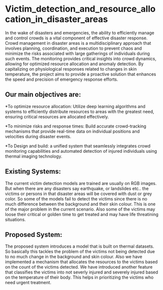 # Victim_detection_and_resource_allocation_in_disaster_areas

In the wake of disasters and emergencies, the ability to efficiently manage and control crowds is a vital component of effective disaster response.
Crowd management in disaster areas is a multidisciplinary approach that involves planning, coordination, and execution to prevent chaos and minimize the risks associated with large gatherings of individuals during such events. 
The monitoring provides critical insights into crowd dynamics, allowing for optimized resource allocation and anomaly detection. 
By capitalizing on physiological responses related to changes in skin temperature, the project aims to provide a proactive solution that enhances the speed and precision of emergency response efforts.

## Our main objectives are:
*To optimize resource allocation: Utilize deep learning algorithms and systems to efficiently distribute resources to areas with the greatest need, ensuring critical resources are allocated effectively.

*To minimize risks and response times: Build accurate crowd-tracking mechanisms that provide real-time data on individual positions and velocities during disaster events.

*To Design and build: a unified system that seamlessly integrates crowd monitoring capabilities and automated detection of injured individuals using thermal imaging technology. 

## Existing Systems:
The current victim detection models are trained are usually on RGB images. But when there are any disasters say earthquake, or landslides etc.. the victims or persons in that disaster areas will be covered with dust or grey color. So some of the models fail to detect the victims since there is no much difference between the background and their skin colour. This is one of the major problem in the current scenario. Also some of the victims may loose their critical or golden time to get treated and may have life threatining situations. 

## Proposed System:
The proposed system introduces a model that is built on thermal datasets. So basically this tackles the problem of the victims not being detected due to no much change in the background and skin colour. Also we have implemented a mechanism that allocates the resources to the victims based on the count of the victims detected. We have introduced another feature that classifies the victims into not severly injured and severely injured based on the temperature of their body. This helps in prioritizing the victims who need urgent treatment. 

